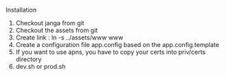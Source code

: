 Installation

1. Checkout janga from git
2. Checkout the assets from git  
3. Create link : ln -s ../assets/www www
4. Create a configuration file app.config based on the app.config.template
5. If you want to use apns, you have to copy your certs into priv/certs directory
6. dev.sh or prod.sh